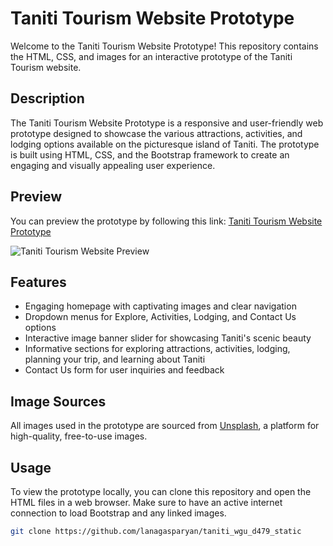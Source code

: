 # Taniti Tourism Website Prototype

Welcome to the Taniti Tourism Website Prototype! This repository contains the HTML, CSS, and images for an interactive prototype of the Taniti Tourism website.

## Description

The Taniti Tourism Website Prototype is a responsive and user-friendly web prototype designed to showcase the various attractions, activities, and lodging options available on the picturesque island of Taniti. The prototype is built using HTML, CSS, and the Bootstrap framework to create an engaging and visually appealing user experience.

## Preview

You can preview the prototype by following this link: [Taniti Tourism Website Prototype](https://lanagasparyan.github.io/taniti_wgu_d479_static/)

![Taniti Tourism Website Preview](![Preview](image.png))

## Features

- Engaging homepage with captivating images and clear navigation
- Dropdown menus for Explore, Activities, Lodging, and Contact Us options
- Interactive image banner slider for showcasing Taniti's scenic beauty
- Informative sections for exploring attractions, activities, lodging, planning your trip, and learning about Taniti
- Contact Us form for user inquiries and feedback

## Image Sources

All images used in the prototype are sourced from [Unsplash](https://unsplash.com/), a platform for high-quality, free-to-use images.

## Usage

To view the prototype locally, you can clone this repository and open the HTML files in a web browser. Make sure to have an active internet connection to load Bootstrap and any linked images.

```bash
git clone https://github.com/lanagasparyan/taniti_wgu_d479_static

```